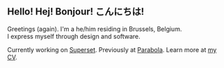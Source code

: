 ## Hello! Hej! Bonjour! こんにちは!

Greetings (again). I'm a he/him residing in Brussels, Belgium.  
I express myself through design and software.  

Currently working on [Superset](https://superset.be). Previously at [Parabola](https://archive.ph/2hNft). Learn more at [my CV](https://cv.breitburg.com/).
